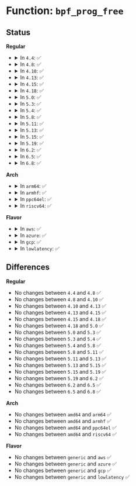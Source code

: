 # Function: <code>bpf_prog_free</code>

## Status
<b>Regular</b>
<ul>
<li>
<details>
<summary>In <code>4.4</code>: ✅</summary>

```c
void bpf_prog_free(struct bpf_prog *fp);
```

**Collision:** Unique Global

**Inline:** No

**Transformation:** False

**Instances:**

```
In kernel/bpf/core.c (ffffffff811710e0)
Location: kernel/bpf/core.c:726
Inline: False
Direct callers:
  - kernel/bpf/syscall.c:__prog_put_common
  - kernel/bpf/syscall.c:bpf_prog_load
  - net/core/filter.c:__bpf_prog_release
```
**Symbols:**

```
ffffffff811710e0-ffffffff81171126: bpf_prog_free (STB_GLOBAL)
```
</details>
</li>
<li>
<details>
<summary>In <code>4.8</code>: ✅</summary>

```c
void bpf_prog_free(struct bpf_prog *fp);
```

**Collision:** Unique Global

**Inline:** No

**Transformation:** False

**Instances:**

```
In kernel/bpf/core.c (ffffffff8117e7a0)
Location: kernel/bpf/core.c:1004
Inline: False
Direct callers:
  - kernel/bpf/syscall.c:bpf_prog_load
  - kernel/bpf/syscall.c:__bpf_prog_put_rcu
  - net/core/filter.c:__bpf_prog_release
```
**Symbols:**

```
ffffffff8117e7a0-ffffffff8117e7e6: bpf_prog_free (STB_GLOBAL)
```
</details>
</li>
<li>
<details>
<summary>In <code>4.10</code>: ✅</summary>

```c
void bpf_prog_free(struct bpf_prog *fp);
```

**Collision:** Unique Global

**Inline:** No

**Transformation:** False

**Instances:**

```
In kernel/bpf/core.c (ffffffff8118a3b0)
Location: kernel/bpf/core.c:1086
Inline: False
Direct callers:
  - kernel/bpf/syscall.c:bpf_prog_load
  - kernel/bpf/syscall.c:__bpf_prog_put_rcu
  - net/core/filter.c:__bpf_prog_release
```
**Symbols:**

```
ffffffff8118a3b0-ffffffff8118a3f6: bpf_prog_free (STB_GLOBAL)
```
</details>
</li>
<li>
<details>
<summary>In <code>4.13</code>: ✅</summary>

```c
void bpf_prog_free(struct bpf_prog *fp);
```

**Collision:** Unique Global

**Inline:** No

**Transformation:** False

**Instances:**

```
In kernel/bpf/core.c (ffffffff8118cec0)
Location: kernel/bpf/core.c:1333
Inline: False
Direct callers:
  - kernel/bpf/syscall.c:bpf_prog_load
  - kernel/bpf/syscall.c:__bpf_prog_put_rcu
```
**Symbols:**

```
ffffffff8118cec0-ffffffff8118cf0c: bpf_prog_free (STB_GLOBAL)
```
</details>
</li>
<li>
<details>
<summary>In <code>4.15</code>: ✅</summary>

```c
void bpf_prog_free(struct bpf_prog *fp);
```

**Collision:** Unique Global

**Inline:** No

**Transformation:** False

**Instances:**

```
In kernel/bpf/core.c (ffffffff8119a9f0)
Location: kernel/bpf/core.c:1578
Inline: False
Direct callers:
  - kernel/bpf/syscall.c:bpf_prog_load
  - kernel/bpf/syscall.c:__bpf_prog_put_rcu
```
**Symbols:**

```
ffffffff8119a9f0-ffffffff8119aa42: bpf_prog_free (STB_GLOBAL)
```
</details>
</li>
<li>
<details>
<summary>In <code>4.18</code>: ✅</summary>

```c
void bpf_prog_free(struct bpf_prog *fp);
```

**Collision:** Unique Global

**Inline:** No

**Transformation:** False

**Instances:**

```
In kernel/bpf/core.c (ffffffff811b05c0)
Location: kernel/bpf/core.c:1745
Inline: False
Direct callers:
  - kernel/bpf/syscall.c:bpf_prog_load
  - kernel/bpf/syscall.c:__bpf_prog_put_rcu
```
**Symbols:**

```
ffffffff811b05c0-ffffffff811b060f: bpf_prog_free (STB_GLOBAL)
```
</details>
</li>
<li>
<details>
<summary>In <code>5.0</code>: ✅</summary>

```c
void bpf_prog_free(struct bpf_prog *fp);
```

**Collision:** Unique Global

**Inline:** No

**Transformation:** False

**Instances:**

```
In kernel/bpf/core.c (ffffffff811bec40)
Location: kernel/bpf/core.c:1997
Inline: False
Direct callers:
  - kernel/bpf/syscall.c:bpf_prog_load
  - kernel/bpf/syscall.c:__bpf_prog_put_rcu
```
**Symbols:**

```
ffffffff811bec40-ffffffff811bec8f: bpf_prog_free (STB_GLOBAL)
```
</details>
</li>
<li>
<details>
<summary>In <code>5.3</code>: ✅</summary>

```c
void bpf_prog_free(struct bpf_prog *fp);
```

**Collision:** Unique Global

**Inline:** No

**Transformation:** False

**Instances:**

```
In kernel/bpf/core.c (ffffffff811ceb80)
Location: kernel/bpf/core.c:1990
Inline: False
Direct callers:
  - kernel/bpf/syscall.c:bpf_prog_load
  - kernel/bpf/syscall.c:__bpf_prog_put_rcu
```
**Symbols:**

```
ffffffff811ceb80-ffffffff811cebcf: bpf_prog_free (STB_GLOBAL)
```
</details>
</li>
<li>
<details>
<summary>In <code>5.4</code>: ✅</summary>

```c
void bpf_prog_free(struct bpf_prog *fp);
```

**Collision:** Unique Global

**Inline:** No

**Transformation:** False

**Instances:**

```
In kernel/bpf/core.c (ffffffff811db1a0)
Location: kernel/bpf/core.c:1990
Inline: False
Direct callers:
  - kernel/bpf/syscall.c:bpf_prog_load
  - kernel/bpf/syscall.c:__bpf_prog_put_rcu
```
**Symbols:**

```
ffffffff811db1a0-ffffffff811db1ef: bpf_prog_free (STB_GLOBAL)
```
</details>
</li>
<li>
<details>
<summary>In <code>5.8</code>: ✅</summary>

```c
void bpf_prog_free(struct bpf_prog *fp);
```

**Collision:** Unique Global

**Inline:** No

**Transformation:** False

**Instances:**

```
In kernel/bpf/core.c (ffffffff811f8e90)
Location: kernel/bpf/core.c:2102
Inline: False
Direct callers:
  - kernel/bpf/syscall.c:bpf_prog_load
  - kernel/bpf/syscall.c:__bpf_prog_put_rcu
  - net/core/filter.c:sk_reuseport_prog_free
  - net/core/filter.c:sk_reuseport_attach_filter
  - net/core/filter.c:sk_attach_filter
  - net/core/filter.c:__get_filter
  - net/core/filter.c:bpf_prog_create_from_user
  - net/core/filter.c:bpf_prog_create_from_user
  - net/core/filter.c:bpf_prog_create
  - net/core/filter.c:bpf_migrate_filter
  - net/core/filter.c:sk_filter_release_rcu
```
**Symbols:**

```
ffffffff811f8e90-ffffffff811f8efb: bpf_prog_free (STB_GLOBAL)
```
</details>
</li>
<li>
<details>
<summary>In <code>5.11</code>: ✅</summary>

```c
void bpf_prog_free(struct bpf_prog *fp);
```

**Collision:** Unique Global

**Inline:** No

**Transformation:** False

**Instances:**

```
In kernel/bpf/core.c (ffffffff811f7ed0)
Location: kernel/bpf/core.c:2148
Inline: False
Direct callers:
  - kernel/bpf/syscall.c:bpf_prog_load
  - net/core/filter.c:sk_reuseport_prog_free
  - net/core/filter.c:sk_reuseport_attach_filter
  - net/core/filter.c:sk_attach_filter
  - net/core/filter.c:__get_filter
  - net/core/filter.c:bpf_prog_create_from_user
  - net/core/filter.c:bpf_prog_create_from_user
  - net/core/filter.c:bpf_prog_create
  - net/core/filter.c:bpf_migrate_filter
  - net/core/filter.c:sk_filter_release_rcu
```
**Symbols:**

```
ffffffff811f7ed0-ffffffff811f7f3b: bpf_prog_free (STB_GLOBAL)
```
</details>
</li>
<li>
<details>
<summary>In <code>5.13</code>: ✅</summary>

```c
void bpf_prog_free(struct bpf_prog *fp);
```

**Collision:** Unique Global

**Inline:** No

**Transformation:** False

**Instances:**

```
In kernel/bpf/core.c (ffffffff811f8cb0)
Location: kernel/bpf/core.c:2273
Inline: False
Direct callers:
  - kernel/bpf/syscall.c:bpf_prog_load
  - kernel/bpf/syscall.c:__bpf_prog_put_noref
  - net/core/filter.c:sk_reuseport_prog_free
  - net/core/filter.c:sk_reuseport_attach_filter
  - net/core/filter.c:sk_attach_filter
  - net/core/filter.c:bpf_prepare_filter
  - net/core/filter.c:bpf_prepare_filter
  - net/core/filter.c:sk_filter_release_rcu
```
**Symbols:**

```
ffffffff811f8cb0-ffffffff811f8d1b: bpf_prog_free (STB_GLOBAL)
```
</details>
</li>
<li>
<details>
<summary>In <code>5.15</code>: ✅</summary>

```c
void bpf_prog_free(struct bpf_prog *fp);
```

**Collision:** Unique Global

**Inline:** No

**Transformation:** False

**Instances:**

```
In kernel/bpf/core.c (ffffffff8122a340)
Location: kernel/bpf/core.c:2293
Inline: False
Direct callers:
  - kernel/bpf/syscall.c:bpf_prog_load
  - kernel/bpf/syscall.c:__bpf_prog_put_noref
  - net/core/filter.c:sk_reuseport_prog_free
  - net/core/filter.c:sk_reuseport_attach_filter
  - net/core/filter.c:sk_attach_filter
  - net/core/filter.c:bpf_prepare_filter
  - net/core/filter.c:bpf_prepare_filter
  - net/core/filter.c:sk_filter_release_rcu
```
**Symbols:**

```
ffffffff8122a340-ffffffff8122a3ab: bpf_prog_free (STB_GLOBAL)
```
</details>
</li>
<li>
<details>
<summary>In <code>5.19</code>: ✅</summary>

```c
void bpf_prog_free(struct bpf_prog *fp);
```

**Collision:** Unique Global

**Inline:** No

**Transformation:** False

**Instances:**

```
In kernel/bpf/core.c (ffffffff8126be00)
Location: kernel/bpf/core.c:2581
Inline: False
Direct callers:
  - kernel/bpf/syscall.c:bpf_prog_load
  - kernel/bpf/syscall.c:__bpf_prog_put_noref
  - net/core/filter.c:sk_reuseport_prog_free
  - net/core/filter.c:sk_reuseport_attach_filter
  - net/core/filter.c:sk_attach_filter
  - net/core/filter.c:bpf_prepare_filter
  - net/core/filter.c:bpf_prepare_filter
  - net/core/filter.c:sk_filter_release_rcu
```
**Symbols:**

```
ffffffff8126be00-ffffffff8126be77: bpf_prog_free (STB_GLOBAL)
```
</details>
</li>
<li>
<details>
<summary>In <code>6.2</code>: ✅</summary>

```c
void bpf_prog_free(struct bpf_prog *fp);
```

**Collision:** Unique Global

**Inline:** No

**Transformation:** False

**Instances:**

```
In kernel/bpf/core.c (ffffffff812c0fd0)
Location: kernel/bpf/core.c:2579
Inline: False
Direct callers:
  - kernel/bpf/syscall.c:bpf_prog_load
  - kernel/bpf/syscall.c:__bpf_prog_put_noref
  - net/core/filter.c:sk_reuseport_prog_free
  - net/core/filter.c:sk_reuseport_attach_filter
  - net/core/filter.c:sk_attach_filter
  - net/core/filter.c:bpf_prepare_filter
  - net/core/filter.c:bpf_prepare_filter
  - net/core/filter.c:sk_filter_release_rcu
```
**Symbols:**

```
ffffffff812c0fd0-ffffffff812c1047: bpf_prog_free (STB_GLOBAL)
```
</details>
</li>
<li>
<details>
<summary>In <code>6.5</code>: ✅</summary>

```c
void bpf_prog_free(struct bpf_prog *fp);
```

**Collision:** Unique Global

**Inline:** No

**Transformation:** False

**Instances:**

```
In kernel/bpf/core.c (ffffffff812e7d40)
Location: kernel/bpf/core.c:2596
Inline: False
Direct callers:
  - kernel/bpf/syscall.c:bpf_prog_load
  - kernel/bpf/syscall.c:__bpf_prog_put_noref
  - net/core/filter.c:sk_reuseport_prog_free
  - net/core/filter.c:sk_reuseport_attach_filter
  - net/core/filter.c:sk_attach_filter
  - net/core/filter.c:bpf_prepare_filter
  - net/core/filter.c:bpf_prepare_filter
  - net/core/filter.c:sk_filter_release_rcu
```
**Symbols:**

```
ffffffff812e7d40-ffffffff812e7db7: bpf_prog_free (STB_GLOBAL)
```
</details>
</li>
<li>
<details>
<summary>In <code>6.8</code>: ✅</summary>

```c
void bpf_prog_free(struct bpf_prog *fp);
```

**Collision:** Unique Global

**Inline:** No

**Transformation:** False

**Instances:**

```
In kernel/bpf/core.c (ffffffff81306030)
Location: kernel/bpf/core.c:2776
Inline: False
Direct callers:
  - kernel/bpf/syscall.c:bpf_prog_load
  - kernel/bpf/syscall.c:__bpf_prog_put_noref
  - net/core/filter.c:sk_reuseport_prog_free
  - net/core/filter.c:sk_reuseport_attach_filter
  - net/core/filter.c:sk_attach_filter
  - net/core/filter.c:bpf_prepare_filter
  - net/core/filter.c:bpf_prepare_filter
  - net/core/filter.c:sk_filter_release_rcu
```
**Symbols:**

```
ffffffff81306030-ffffffff813060a7: bpf_prog_free (STB_GLOBAL)
```
</details>
</li>
</ul>
<b>Arch</b>
<ul>
<li>
<details>
<summary>In <code>arm64</code>: ✅</summary>

```c
void bpf_prog_free(struct bpf_prog *fp);
```

**Collision:** Unique Global

**Inline:** No

**Transformation:** False

**Instances:**

```
In kernel/bpf/core.c (ffff80001025bbb8)
Location: kernel/bpf/core.c:1990
Inline: False
Direct callers:
  - kernel/bpf/syscall.c:bpf_prog_load
  - kernel/bpf/syscall.c:__bpf_prog_put_rcu
  - kernel/bpf/syscall.c:__bpf_prog_put_rcu
```
**Symbols:**

```
ffff80001025bbb8-ffff80001025bc10: bpf_prog_free (STB_GLOBAL)
```
</details>
</li>
<li>
<details>
<summary>In <code>armhf</code>: ✅</summary>

```c
void bpf_prog_free(struct bpf_prog *fp);
```

**Collision:** Unique Global

**Inline:** No

**Transformation:** False

**Instances:**

```
In kernel/bpf/core.c (c048f13c)
Location: kernel/bpf/core.c:1990
Inline: False
Direct callers:
  - kernel/bpf/syscall.c:bpf_prog_load
  - kernel/bpf/syscall.c:__bpf_prog_put_rcu
```
**Symbols:**

```
c048f13c-c048f190: bpf_prog_free (STB_GLOBAL)
```
</details>
</li>
<li>
<details>
<summary>In <code>ppc64el</code>: ✅</summary>

```c
void bpf_prog_free(struct bpf_prog *fp);
```

**Collision:** Unique Global

**Inline:** No

**Transformation:** False

**Instances:**

```
In kernel/bpf/core.c (c0000000002ff9b0)
Location: kernel/bpf/core.c:1990
Inline: False
Direct callers:
  - kernel/bpf/syscall.c:bpf_prog_load
  - kernel/bpf/syscall.c:__bpf_prog_put_rcu
```
**Symbols:**

```
c0000000002ff9b0-c0000000002ffa2c: bpf_prog_free (STB_GLOBAL)
```
</details>
</li>
<li>
<details>
<summary>In <code>riscv64</code>: ✅</summary>

```c
void bpf_prog_free(struct bpf_prog *fp);
```

**Collision:** Unique Global

**Inline:** No

**Transformation:** False

**Instances:**

```
In kernel/bpf/core.c (ffffffe00019a838)
Location: kernel/bpf/core.c:1990
Inline: False
Direct callers:
  - kernel/bpf/syscall.c:bpf_prog_load
  - kernel/bpf/syscall.c:__bpf_prog_put_rcu
```
**Symbols:**

```
ffffffe00019a838-ffffffe00019a892: bpf_prog_free (STB_GLOBAL)
```
</details>
</li>
</ul>
<b>Flavor</b>
<ul>
<li>
<details>
<summary>In <code>aws</code>: ✅</summary>

```c
void bpf_prog_free(struct bpf_prog *fp);
```

**Collision:** Unique Global

**Inline:** No

**Transformation:** False

**Instances:**

```
In kernel/bpf/core.c (ffffffff811d37c0)
Location: kernel/bpf/core.c:1990
Inline: False
Direct callers:
  - kernel/bpf/syscall.c:bpf_prog_load
  - kernel/bpf/syscall.c:__bpf_prog_put_rcu
```
**Symbols:**

```
ffffffff811d37c0-ffffffff811d380f: bpf_prog_free (STB_GLOBAL)
```
</details>
</li>
<li>
<details>
<summary>In <code>azure</code>: ✅</summary>

```c
void bpf_prog_free(struct bpf_prog *fp);
```

**Collision:** Unique Global

**Inline:** No

**Transformation:** False

**Instances:**

```
In kernel/bpf/core.c (ffffffff811c6580)
Location: kernel/bpf/core.c:1990
Inline: False
Direct callers:
  - kernel/bpf/syscall.c:bpf_prog_load
  - kernel/bpf/syscall.c:__bpf_prog_put_rcu
```
**Symbols:**

```
ffffffff811c6580-ffffffff811c65cf: bpf_prog_free (STB_GLOBAL)
```
</details>
</li>
<li>
<details>
<summary>In <code>gcp</code>: ✅</summary>

```c
void bpf_prog_free(struct bpf_prog *fp);
```

**Collision:** Unique Global

**Inline:** No

**Transformation:** False

**Instances:**

```
In kernel/bpf/core.c (ffffffff811d1590)
Location: kernel/bpf/core.c:1990
Inline: False
Direct callers:
  - kernel/bpf/syscall.c:bpf_prog_load
  - kernel/bpf/syscall.c:__bpf_prog_put_rcu
```
**Symbols:**

```
ffffffff811d1590-ffffffff811d15df: bpf_prog_free (STB_GLOBAL)
```
</details>
</li>
<li>
<details>
<summary>In <code>lowlatency</code>: ✅</summary>

```c
void bpf_prog_free(struct bpf_prog *fp);
```

**Collision:** Unique Global

**Inline:** No

**Transformation:** False

**Instances:**

```
In kernel/bpf/core.c (ffffffff811df880)
Location: kernel/bpf/core.c:1990
Inline: False
Direct callers:
  - kernel/bpf/syscall.c:bpf_prog_load
  - kernel/bpf/syscall.c:__bpf_prog_put_rcu
```
**Symbols:**

```
ffffffff811df880-ffffffff811df8cf: bpf_prog_free (STB_GLOBAL)
```
</details>
</li>
</ul>

## Differences
<b>Regular</b>
<ul>
<li>
No changes between <code>4.4</code> and <code>4.8</code> ✅
</li>
<li>
No changes between <code>4.8</code> and <code>4.10</code> ✅
</li>
<li>
No changes between <code>4.10</code> and <code>4.13</code> ✅
</li>
<li>
No changes between <code>4.13</code> and <code>4.15</code> ✅
</li>
<li>
No changes between <code>4.15</code> and <code>4.18</code> ✅
</li>
<li>
No changes between <code>4.18</code> and <code>5.0</code> ✅
</li>
<li>
No changes between <code>5.0</code> and <code>5.3</code> ✅
</li>
<li>
No changes between <code>5.3</code> and <code>5.4</code> ✅
</li>
<li>
No changes between <code>5.4</code> and <code>5.8</code> ✅
</li>
<li>
No changes between <code>5.8</code> and <code>5.11</code> ✅
</li>
<li>
No changes between <code>5.11</code> and <code>5.13</code> ✅
</li>
<li>
No changes between <code>5.13</code> and <code>5.15</code> ✅
</li>
<li>
No changes between <code>5.15</code> and <code>5.19</code> ✅
</li>
<li>
No changes between <code>5.19</code> and <code>6.2</code> ✅
</li>
<li>
No changes between <code>6.2</code> and <code>6.5</code> ✅
</li>
<li>
No changes between <code>6.5</code> and <code>6.8</code> ✅
</li>
</ul>
<b>Arch</b>
<ul>
<li>
No changes between <code>amd64</code> and <code>arm64</code> ✅
</li>
<li>
No changes between <code>amd64</code> and <code>armhf</code> ✅
</li>
<li>
No changes between <code>amd64</code> and <code>ppc64el</code> ✅
</li>
<li>
No changes between <code>amd64</code> and <code>riscv64</code> ✅
</li>
</ul>
<b>Flavor</b>
<ul>
<li>
No changes between <code>generic</code> and <code>aws</code> ✅
</li>
<li>
No changes between <code>generic</code> and <code>azure</code> ✅
</li>
<li>
No changes between <code>generic</code> and <code>gcp</code> ✅
</li>
<li>
No changes between <code>generic</code> and <code>lowlatency</code> ✅
</li>
</ul>
